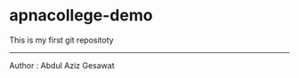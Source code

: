 # apnacollege-demo
This is my first git repositoty
_____________________
Author : Abdul Aziz Gesawat
